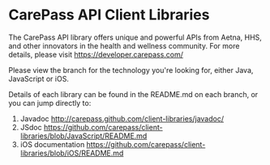 CarePass API Client Libraries
=============================
The CarePass API library offers unique and powerful APIs from Aetna, HHS, and other innovators in the health and wellness community. For more details, please visit <https://developer.carepass.com/>

Please view the branch for the technology you're looking for, either Java, JavaScript or iOS.

Details of each  library can be found in the README.md on each branch, or you can jump directly to:

1. Javadoc <http://carepass.github.com/client-libraries/javadoc/>
2. JSdoc <https://github.com/carepass/client-libraries/blob/JavaScript/README.md>
3. iOS documentation <https://github.com/carepass/client-libraries/blob/iOS/README.md>